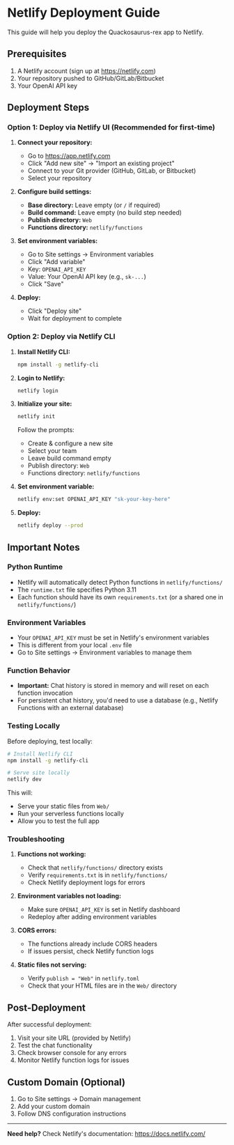 # Netlify Deployment Guide

This guide will help you deploy the Quackosaurus-rex app to Netlify.

## Prerequisites

1. A Netlify account (sign up at https://netlify.com)
2. Your repository pushed to GitHub/GitLab/Bitbucket
3. Your OpenAI API key

## Deployment Steps

### Option 1: Deploy via Netlify UI (Recommended for first-time)

1. **Connect your repository:**
   - Go to https://app.netlify.com
   - Click "Add new site" → "Import an existing project"
   - Connect to your Git provider (GitHub, GitLab, or Bitbucket)
   - Select your repository

2. **Configure build settings:**
   - **Base directory:** Leave empty (or `/` if required)
   - **Build command:** Leave empty (no build step needed)
   - **Publish directory:** `Web`
   - **Functions directory:** `netlify/functions`

3. **Set environment variables:**
   - Go to Site settings → Environment variables
   - Click "Add variable"
   - Key: `OPENAI_API_KEY`
   - Value: Your OpenAI API key (e.g., `sk-...`)
   - Click "Save"

4. **Deploy:**
   - Click "Deploy site"
   - Wait for deployment to complete

### Option 2: Deploy via Netlify CLI

1. **Install Netlify CLI:**
   ```bash
   npm install -g netlify-cli
   ```

2. **Login to Netlify:**
   ```bash
   netlify login
   ```

3. **Initialize your site:**
   ```bash
   netlify init
   ```
   Follow the prompts:
   - Create & configure a new site
   - Select your team
   - Leave build command empty
   - Publish directory: `Web`
   - Functions directory: `netlify/functions`

4. **Set environment variable:**
   ```bash
   netlify env:set OPENAI_API_KEY "sk-your-key-here"
   ```

5. **Deploy:**
   ```bash
   netlify deploy --prod
   ```

## Important Notes

### Python Runtime
- Netlify will automatically detect Python functions in `netlify/functions/`
- The `runtime.txt` file specifies Python 3.11
- Each function should have its own `requirements.txt` (or a shared one in `netlify/functions/`)

### Environment Variables
- Your `OPENAI_API_KEY` must be set in Netlify's environment variables
- This is different from your local `.env` file
- Go to Site settings → Environment variables to manage them

### Function Behavior
- **Important:** Chat history is stored in memory and will reset on each function invocation
- For persistent chat history, you'd need to use a database (e.g., Netlify Functions with an external database)

### Testing Locally
Before deploying, test locally:

```bash
# Install Netlify CLI
npm install -g netlify-cli

# Serve site locally
netlify dev
```

This will:
- Serve your static files from `Web/`
- Run your serverless functions locally
- Allow you to test the full app

### Troubleshooting

1. **Functions not working:**
   - Check that `netlify/functions/` directory exists
   - Verify `requirements.txt` is in `netlify/functions/`
   - Check Netlify deployment logs for errors

2. **Environment variables not loading:**
   - Make sure `OPENAI_API_KEY` is set in Netlify dashboard
   - Redeploy after adding environment variables

3. **CORS errors:**
   - The functions already include CORS headers
   - If issues persist, check Netlify function logs

4. **Static files not serving:**
   - Verify `publish = "Web"` in `netlify.toml`
   - Check that your HTML files are in the `Web/` directory

## Post-Deployment

After successful deployment:
1. Visit your site URL (provided by Netlify)
2. Test the chat functionality
3. Check browser console for any errors
4. Monitor Netlify function logs for issues

## Custom Domain (Optional)

1. Go to Site settings → Domain management
2. Add your custom domain
3. Follow DNS configuration instructions

---

**Need help?** Check Netlify's documentation: https://docs.netlify.com/

